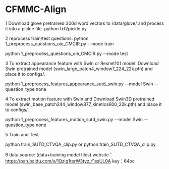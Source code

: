 # CFMMC-Align

1 Download glove pretrained 300d word vectors to /data/glove/ and process it into a pickle file.
python txt2pickle.py

2 reprocess train/test questions:
python 1_preprocess_questions_oie_CMCIR.py --mode train
    
python 1_preprocess_questions_oie_CMCIR.py --mode test


3 To extract appearance feature with Swin or Resnet101 model:
Download Swin pretrained model (swin_large_patch4_window7_224_22k.pth) and place it to configs/.

python 1_preprocess_features_appearance_sutd_swin.py --model Swin --question_type none

4 To extract motion feature with Swin and Download Swin3D pretrained model (swin_base_patch244_window877_kinetics600_22k.pth) and place it to configs/.

python 1_preprocess_features_motion_sutd_swin.py --model Swin --question_type none


5 Train and Test

python train_SUTD_CTVQA_clip.py or python train_SUTD_CTVQA_clip.py 



6 data source: (data+training model files)
website：https://pan.baidu.com/s/1Qzig1terW3tyz_f1ssUL0A 
key：64oc 
